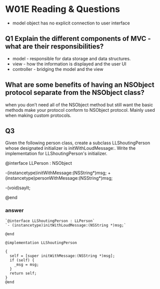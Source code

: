 # W01E Reading & Questions
* model object has no explicit connection to user interface
## Q1 Explain the different components of MVC - what are their responsibilities?
* model - responsible for data storage and data structures.
* view - how the information is displayed and the user UI
* controller - bridging the model and the view

## What are some benefits of having an NSObject protocol separate from the NSObject class?
when you don’t need all of the NSObject method but  still want the basic methods make your protocol conform to NSObject protocol. Mainly used when making custom protocols.

## Q3
Given the following person class, create a subclass LLShoutingPerson whose designated initializer is initWithLoudMessage:. Write the implementation for LLShoutingPerson's initializer.

@interface LLPerson : NSObject

-(instancetype)initWithMessage:(NSString*)msg;
+(instancetype)personWithMessage:(NSString*)msg;

-(void)sayIt;

@end

### answer

    `@interface LLShoutingPerson : LLPerson`
    `- (instancetype)initWithLoudMessage:(NSString *)msg;`
`@end`

`@implementation LLShoutingPerson`
```- (instancetype)initWithLoudMessage:(NSString *)msg
{
  self = [super initWithMessage:(NSString *)msg];
  if (self) {
    _msg = msg;
  }
  return self;
}
@end
